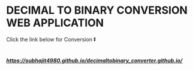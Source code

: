 # DECIMAL TO BINARY CONVERSION WEB APPLICATION 
Click the link below for Conversion ⏬
# <h5>https://subhajit4980.github.io/decimaltobinary_converter.github.io/ </h5>
